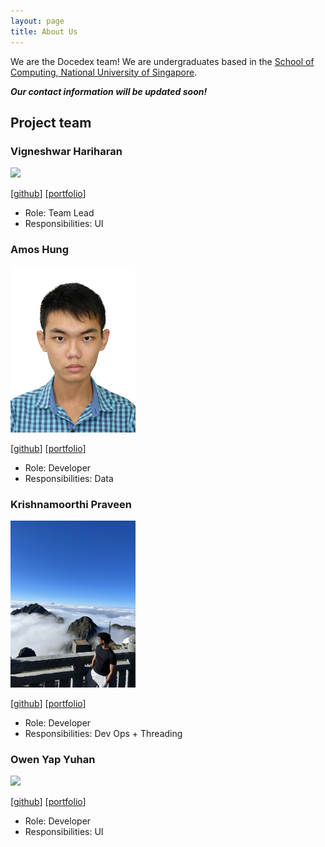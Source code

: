```yaml
---
layout: page
title: About Us
---
```


We are the Docedex team! We are undergraduates based in the [School of Computing, National University of Singapore](http://www.comp.nus.edu.sg).

**_Our contact information will be updated soon!_**

## Project team

### Vigneshwar Hariharan

<img src="images/vignesh.png" width="200px">

[[github](http://github.com/vigonometry)]
[[portfolio](team/vigonometry.md)]

* Role: Team Lead
* Responsibilities: UI

### Amos Hung

<img src="images/amos.png" width="200px">

[[github](http://github.com/Bobfree546)] [[portfolio](team/amos.md)]

* Role: Developer
* Responsibilities: Data

### Krishnamoorthi Praveen

<img src="images/praveen.png" width="200px">

[[github](http://github.com/praveenkrishna0512)]
[[portfolio](team/praveenkrishna0512.md)]

* Role: Developer
* Responsibilities: Dev Ops + Threading

### Owen Yap Yuhan

<img src="images/owen.png" width="200px">

[[github](http://github.com/owen-yap)]
[[portfolio](team/owen.md)]

* Role: Developer
* Responsibilities: UI
